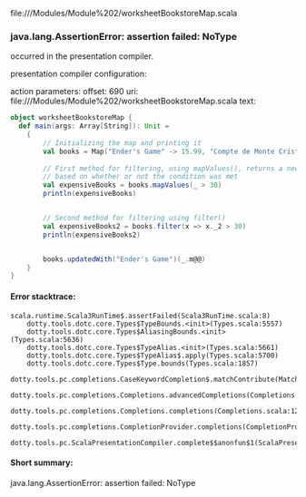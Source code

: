 file://<WORKSPACE>/Modules/Module%202/worksheetBookstoreMap.scala
### java.lang.AssertionError: assertion failed: NoType

occurred in the presentation compiler.

presentation compiler configuration:


action parameters:
offset: 690
uri: file://<WORKSPACE>/Modules/Module%202/worksheetBookstoreMap.scala
text:
```scala
object worksheetBookstoreMap {
  def main(args: Array[String]): Unit =
    {
        // Initializing the map and printing it
        val books = Map("Ender's Game" -> 15.99, "Compte de Monte Cristo" -> 19.99, "Berserk: Vol II" -> 39.99)
        
        // First method for filtering, using mapValues(), returns a new map with true and false statements
        // based on whether or not the condition was met
        val expensiveBooks = books.mapValues(_ > 30)
        println(expensiveBooks)


        // Second method for filtering using filter()
        val expensiveBooks2 = books.filter(x => x._2 > 30)
        println(expensiveBooks2)


        books.updatedWith("Ender's Game")(_.m@@)
    }
}

```



#### Error stacktrace:

```
scala.runtime.Scala3RunTime$.assertFailed(Scala3RunTime.scala:8)
	dotty.tools.dotc.core.Types$TypeBounds.<init>(Types.scala:5557)
	dotty.tools.dotc.core.Types$AliasingBounds.<init>(Types.scala:5636)
	dotty.tools.dotc.core.Types$TypeAlias.<init>(Types.scala:5661)
	dotty.tools.dotc.core.Types$TypeAlias$.apply(Types.scala:5700)
	dotty.tools.dotc.core.Types$Type.bounds(Types.scala:1857)
	dotty.tools.pc.completions.CaseKeywordCompletion$.matchContribute(MatchCaseCompletions.scala:280)
	dotty.tools.pc.completions.Completions.advancedCompletions(Completions.scala:349)
	dotty.tools.pc.completions.Completions.completions(Completions.scala:122)
	dotty.tools.pc.completions.CompletionProvider.completions(CompletionProvider.scala:139)
	dotty.tools.pc.ScalaPresentationCompiler.complete$$anonfun$1(ScalaPresentationCompiler.scala:150)
```
#### Short summary: 

java.lang.AssertionError: assertion failed: NoType